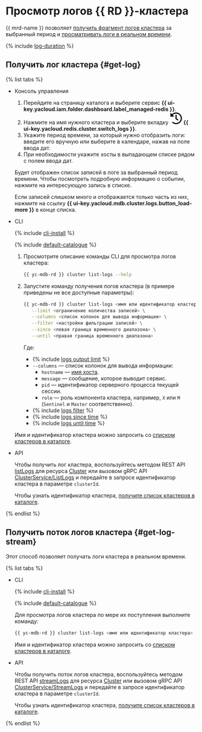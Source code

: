# Просмотр логов {{ RD }}-кластера

{{ mrd-name }} позволяет [получить фрагмент логов кластера](#get-log) за выбранный период и [просматривать логи в реальном времени](#get-log-stream).

{% include [log-duration](../../_includes/mdb/log-duration.md) %}

## Получить лог кластера {#get-log}

{% list tabs %}

- Консоль управления

    1. Перейдите на страницу каталога и выберите сервис **{{ ui-key.yacloud.iam.folder.dashboard.label_managed-redis }}**.
    1. Нажмите на имя нужного кластера и выберите вкладку ![image](../../_assets/logs.svg) **{{ ui-key.yacloud.redis.cluster.switch_logs }}**.
    1. Укажите период времени, за который нужно отобразить логи: введите его вручную или выберите в календаре, нажав на поле ввода дат.
    1. При необходимости укажите хосты в выпадающем списке рядом с полем ввода дат.

    Будет отображен список записей в логе за выбранный период времени. Чтобы посмотреть подробную информацию о событии, нажмите на интересующую запись в списке.

    Если записей слишком много и отображается только часть из них, нажмите на ссылку **{{ ui-key.yacloud.mdb.cluster.logs.button_load-more }}** в конце списка.

- CLI

    {% include [cli-install](../../_includes/cli-install.md) %}

    {% include [default-catalogue](../../_includes/default-catalogue.md) %}

    1. Просмотрите описание команды CLI для просмотра логов кластера:

        ```bash
        {{ yc-mdb-rd }} cluster list-logs --help
        ```

    1. Запустите команду получения логов кластера (в примере приведены не все доступные параметры):

        ```bash
        {{ yc-mdb-rd }} cluster list-logs <имя или идентификатор кластера> \
           --limit <ограничение количества записей> \
           --columns <список колонок для вывода информации> \
           --filter <настройки фильтрации записей> \
           --since <левая граница временного диапазона> \
           --until <правая граница временного диапазона>
        ```

        Где:

        * {% include [logs output limit](../../_includes/cli/logs/limit.md) %}
        * `--columns` — список колонок для вывода информации:
            * `hostname` — [имя хоста](hosts.md#list-hosts).
            * `message` — сообщение, которое выводит сервис.
            * `pid` — идентификатор серверного процесса текущей сессии.
            * `role` — роль компонента кластера, например, `X` или `M` (`Sentinel` и `Master` соответственно).
        * {% include [logs filter](../../_includes/cli/logs/filter.md) %}
        * {% include [logs since time](../../_includes/cli/logs/since.md) %}
        * {% include [logs until time](../../_includes/cli/logs/until.md) %}

    Имя и идентификатор кластера можно запросить со [списком кластеров в каталоге](cluster-list.md#list-clusters).

- API

    Чтобы получить лог кластера, воспользуйтесь методом REST API [listLogs](../api-ref/Cluster/listLogs.md) для ресурса [Cluster](../api-ref/Cluster/index.md) или вызовом gRPC API [ClusterService/ListLogs](../api-ref/grpc/cluster_service.md#ListLogs) и передайте в запросе идентификатор кластера в параметре `clusterId`.

    Чтобы узнать идентификатор кластера, [получите список кластеров в каталоге](cluster-list.md#list-clusters).

{% endlist %}

## Получить поток логов кластера {#get-log-stream}

Этот способ позволяет получать логи кластера в реальном времени.

{% list tabs %}

- CLI

    {% include [cli-install](../../_includes/cli-install.md) %}

    {% include [default-catalogue](../../_includes/default-catalogue.md) %}

    Для просмотра логов кластера по мере их поступления выполните команду:

    ```bash
    {{ yc-mdb-rd }} cluster list-logs <имя или идентификатор кластера> --follow
    ```

    Имя и идентификатор кластера можно запросить со [списком кластеров в каталоге](cluster-list.md#list-clusters).

- API

    Чтобы получить поток логов кластера, воспользуйтесь методом REST API [streamLogs](../api-ref/Cluster/streamLogs.md) для ресурса [Cluster](../api-ref/Cluster/index.md) или вызовом gRPC API [ClusterService/StreamLogs](../api-ref/grpc/cluster_service.md#StreamLogs) и передайте в запросе идентификатор кластера в параметре `clusterId`.

    Чтобы узнать идентификатор кластера, [получите список кластеров в каталоге](cluster-list.md#list-clusters).

{% endlist %}

